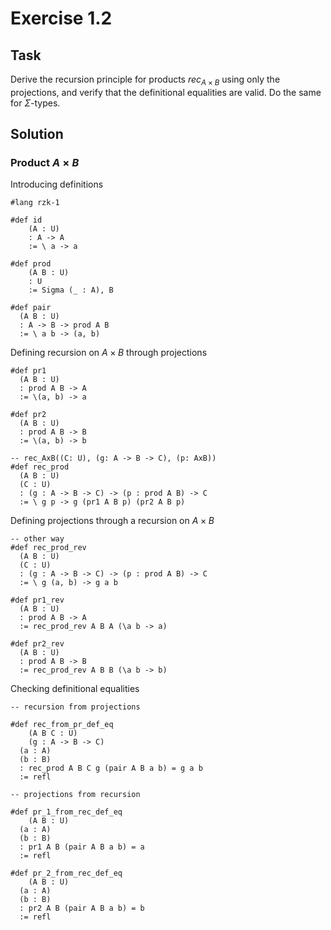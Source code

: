 # Exercise 1.2

## Task

Derive the recursion principle for products $rec_{A \times B}$ using only the projections, and verify that the definitional equalities are valid. Do the same for $\Sigma$-types.

## Solution

### Product $A \times B$

Introducing definitions
```rzk
#lang rzk-1

#def id
	(A : U)
	: A -> A
	:= \ a -> a

#def prod
	(A B : U)
	: U
	:= Sigma (_ : A), B

#def pair
  (A B : U)
  : A -> B -> prod A B
  := \ a b -> (a, b)
```

Defining recursion on $A \times B$ through projections
```rzk
#def pr1
  (A B : U)
  : prod A B -> A
  := \(a, b) -> a

#def pr2
  (A B : U)
  : prod A B -> B
  := \(a, b) -> b

-- rec_AxB((C: U), (g: A -> B -> C), (p: AxB)) 
#def rec_prod
  (A B : U)
  (C : U)
  : (g : A -> B -> C) -> (p : prod A B) -> C
  := \ g p -> g (pr1 A B p) (pr2 A B p)
```

Defining projections through a recursion on $A \times B$
```rzk
-- other way
#def rec_prod_rev
  (A B : U)
  (C : U)
  : (g : A -> B -> C) -> (p : prod A B) -> C
  := \ g (a, b) -> g a b

#def pr1_rev
  (A B : U)
  : prod A B -> A
  := rec_prod_rev A B A (\a b -> a)

#def pr2_rev
  (A B : U)
  : prod A B -> B
  := rec_prod_rev A B B (\a b -> b)
```

Checking definitional equalities
```rzk
-- recursion from projections

#def rec_from_pr_def_eq
	(A B C : U)
	(g : A -> B -> C)
  (a : A)
  (b : B)
  : rec_prod A B C g (pair A B a b) = g a b
  := refl

-- projections from recursion

#def pr_1_from_rec_def_eq
	(A B : U)
  (a : A)
  (b : B)
  : pr1 A B (pair A B a b) = a
  := refl

#def pr_2_from_rec_def_eq
	(A B : U)
  (a : A)
  (b : B)
  : pr2 A B (pair A B a b) = b
  := refl
```
